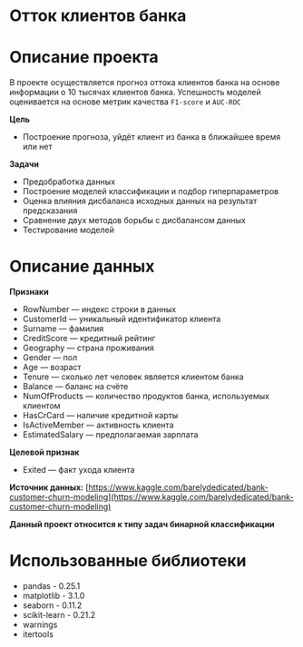 # Отток клиентов банка

# Описание проекта

В проекте осуществляется прогноз оттока клиентов банка на основе информации о 10 тысячах клиентов банка. Успешность моделей оценивается на основе метрик качества `F1-score` и `AUC-ROC`

**Цель**

- Построение прогноза, уйдёт клиент из банка в ближайшее время или нет

**Задачи**

- Предобработка данных
- Построение моделей классификации и подбор гиперпараметров
- Оценка влияния дисбаланса исходных данных на результат предсказания
- Сравнение двух методов борьбы с дисбалансом данных
- Тестирование моделей

# Описание данных
**Признаки**
- RowNumber — индекс строки в данных
- CustomerId — уникальный идентификатор клиента
- Surname — фамилия
- CreditScore — кредитный рейтинг
- Geography — страна проживания
- Gender — пол
- Age — возраст
- Tenure — сколько лет человек является клиентом банка
- Balance — баланс на счёте
- NumOfProducts — количество продуктов банка, используемых клиентом
- HasCrCard — наличие кредитной карты
- IsActiveMember — активность клиента
- EstimatedSalary — предполагаемая зарплата

**Целевой признак**
- Exited — факт ухода клиента

**Источник данных:** [https://www.kaggle.com/barelydedicated/bank-customer-churn-modeling](https://www.kaggle.com/barelydedicated/bank-customer-churn-modeling)

**Данный проект относится к типу задач бинарной классификации**

# Использованные библиотеки

- pandas - 0.25.1
- matplotlib - 3.1.0
- seaborn - 0.11.2
- scikit-learn - 0.21.2
- warnings
- itertools